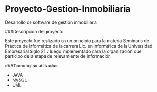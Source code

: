 # Proyecto-Gestion-Inmobiliaria
Desarrollo de software de gestión inmobiliaria

###Descripción del proyecto

Este proyecto fue realizado en un principio para la materia Seminario de Práctica de Informática de la carrera Lic. en Informática de la Universidad Empresarial Siglo 21 y luego implementado para la organización que participo de la etapa de relevamiento de información.

###Tecnologias utilizadas

- JAVA
- MySQL
- UML
